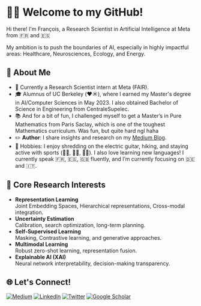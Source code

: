 # 👋🏻 Welcome to my GitHub!

Hi there! I'm François, a Research Scientist in Artificial Intelligence at Meta from 🇫🇷 and 🇪🇸

My ambition is to push the boundaries of AI, especially in highly impactful areas: Healthcare, Neurosciences, Ecology, and Energy.

## 🚀 About Me

- 🏢 Currently a Research Scientist intern at Meta (FAIR).
- 🎓 Alumnus of UC Berkeley (❤️☀️), where I earned my Master's degree in AI/Computer Sciences in May 2023. I also obtained Bachelor of Science in Engineering from CentraleSupelec.
- 📚 And for a bit of fun, I challenged myself to get a Master’s in Pure Mathematics from Paris Saclay, which is one of the toughest Mathematics curriculum. Was fun, but quite hard ngl haha
- ✏️ **Author**: I share insights and research on my [Medium Blog](https://medium.com/@francoisporcher).
- 🎸 Hobbies: I enjoy shredding on the electric guitar, hiking, and staying active with sports (🏋️‍♂️, 🏃‍♂️, 🏊‍♂️). I also love learning new languages! I currently speak 🇫🇷, 🇪🇸, 🇬🇧 fluently, and I’m currently focusing on 🇩🇪 and 🇮🇹.

## 🔭 Core Research Interests

- **Representation Learning**  
  Joint Embedding Spaces, Hierarchical representations, Cross-modal integration.
- **Uncertainty Estimation**  
  Calibration, search optimization, long-term planning.
- **Self-Supervised Learning**  
  Masking, Contrastive learning, and generative approaches.
- **Multimodal Learning**  
  Robust zero-shot learning, representation fusion.
- **Explainable AI (XAI)**  
  Neural network interpretability, decision-making transparency.


## 🌐 Let's Connect!
[![Medium](https://img.shields.io/badge/Medium-12100E?style=for-the-badge&logo=medium&logoColor=white)](https://medium.com/@francoisporcher)
[![LinkedIn](https://img.shields.io/badge/linkedin-0A66C2?style=for-the-badge&logo=linkedin&logoColor=white)](https://www.linkedin.com/in/fporcher/)
[![Twitter](https://img.shields.io/badge/Twitter-1DA1F2?style=for-the-badge&logo=twitter&logoColor=white)](https://twitter.com/foporcher)
[![Google Scholar](https://img.shields.io/badge/Google_Scholar-4285F4?style=for-the-badge&logo=google-scholar&logoColor=white)](https://scholar.google.com/citations?user=LgHZ8hUAAAAJ&hl=en)






